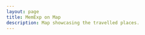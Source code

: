 ```yaml
---
layout: page
title: MemExp on Map
description: Map showcasing the travelled places.
---
```


<html>
<head>
	<link rel="stylesheet" type="text/css" href="css/flags/flag-icon.min.css">
	<link rel="stylesheet" href="https://unpkg.com/leaflet@1.3.1/dist/leaflet.css"
	integrity="sha512-Rksm5RenBEKSKFjgI3a41vrjkw4EVPlJ3+OiI65vTjIdo9brlAacEuKOiQ5OFh7cOI1bkDwLqdLw3Zg0cRJAAQ=="
	crossorigin=""/>
	<script src="{{site.baseurl}}/js/country.js"></script>
	<script src="https://unpkg.com/leaflet@1.3.1/dist/leaflet.js"
	integrity="sha512-/Nsx9X4HebavoBvEBuyp3I7od5tA0UzAxs+j83KgC8PU0kgB4XiK4Lfe4y4cgBtaRJQEIFCW+oC506aPT2L1zw=="
	crossorigin=""></script>
	<style type="text/css">
		#mapid {
			height: 500px;
			width: 100%;
		}
		.leaflet-container {
			background-color: #8BD1E3 !important
		}
		.two{
			width: 0% !important;
		}
		.eight{
			width: 92% !important;
		}
		@media (max-width: 550px){
			.eight{
				width: 100% !important;
			}
		}

	.tooltip-inner {
		padding: 0 5px;
		border-radius: 6px;
		font-family: Arial, Helvetica, sans-serif;
	  	background-color: #191919;
  		color: #FFFFFF;
  		font-size: 0.75em;
	}

	</style>
</head>
<body>
	<center>
		<!-- <h1 style="margin-top: 0px; font-size: 1.5em">8/29 Indian States. 0/7 Indian Union Territories.<br>7/193 Countries.<br>2/7 Continents.</h1> -->
		<span style="font-size: 1em;"><strong>Tip:</strong> You can see the respective photos of the MemExps by zooming in and <strong>clicking on the points</strong></span>
	</center>
	<div id="mapid" style="margin-top: 10px;"></div>
	<div id="countries" style="margin-top: 3%;">
		<center>
			<!-- https://github.com/lipis/flag-icon-css/tree/master/flags/4x3 -->
			<!-- https://www.nationsonline.org/oneworld/country_code_list.htm -->
			<span title="1.India" class="flag-icon flag-icon-in" data-toggle="tooltip"></span>
			<span title="2.Ireland" class="flag-icon flag-icon-ie" data-toggle="tooltip"></span>
			<span title="3.France" class="flag-icon flag-icon-fr" data-toggle="tooltip"></span>
			<span title="4.Belgium" class="flag-icon flag-icon-be" data-toggle="tooltip"></span>
			<span title="5.Netherlands" class="flag-icon flag-icon-nl" data-toggle="tooltip"></span>
			<span title="6.Monaco" class="flag-icon flag-icon-mc" data-toggle="tooltip"></span>
			<span title="7.Spain" class="flag-icon flag-icon-es" data-toggle="tooltip"></span>
			<span title="8.Thailand" class="flag-icon flag-icon-th" data-toggle="tooltip"></span>
			<span title="9.USA" class="flag-icon flag-icon-us" data-toggle="tooltip"></span>
		</center>
		<center>
        <span style="font-size: 0.8em;">Count = 9</span>
		</center>
	</div>
	<script src="https://code.jquery.com/jquery-3.3.1.slim.min.js" integrity="sha384-q8i/X+965DzO0rT7abK41JStQIAqVgRVzpbzo5smXKp4YfRvH+8abtTE1Pi6jizo" crossorigin="anonymous"></script>
	<script src="https://cdnjs.cloudflare.com/ajax/libs/popper.js/1.14.7/umd/popper.min.js" integrity="sha384-UO2eT0CpHqdSJQ6hJty5KVphtPhzWj9WO1clHTMGa3JDZwrnQq4sF86dIHNDz0W1" crossorigin="anonymous"></script>
	<script src="https://stackpath.bootstrapcdn.com/bootstrap/4.3.1/js/bootstrap.min.js" integrity="sha384-JjSmVgyd0p3pXB1rRibZUAYoIIy6OrQ6VrjIEaFf/nJGzIxFDsf4x0xIM+B07jRM" crossorigin="anonymous"></script>
	<script type="text/javascript">

		$(document).ready(function(){
		    $('[data-toggle="tooltip"]').tooltip({
		        placement : 'top'
		    });
		});

		var map = L.map('mapid').setView([30, 0], 2);


		L.tileLayer('https://api.mapbox.com/styles/v1/{id}/tiles/{z}/{x}/{y}?access_token={accessToken}', {
			attribution: '',
			maxZoom: 8,
			minZoom: 2,
			id: 'mapbox/outdoors-v11',
			tileSize: 512,
			zoomOffset: -1,
			accessToken: 'pk.eyJ1Ijoicm9oYW5nb2VsOTYiLCJhIjoiY2phbDloNWtpM253ODJ3bG9mNWdiYzQwMiJ9.jZJvg-axeL9dDxyvGVGfkQ'
		}).addTo(map);

		var countryList = []
		{% for post in site.travels reversed %}
			var countryName = "{{post.country}}".trim().toLowerCase();
			if(countryList.indexOf(countryName) == -1 && countryName.length > 0){
				countryList.push(countryName)
			}
		{% endfor %}

		function getOpacity(feature) {
			var countryName = feature.properties.name.toLowerCase();
			if(countryList.indexOf(countryName) > -1){
				return 0.2;
			} else{
				return 0;
			}
		}

		function getRadius(MarkerSize){
			if (MarkerSize=="small") return 5000;
			if (MarkerSize=="smallx") return 10000;
			if (MarkerSize=="med") return 15000;
			if (MarkerSize=="medx") return 22500;
			else if(MarkerSize=="large") return 30000;
			else return 20000;
		}

		countriesLater = L.geoJson(countriesGeoJSON, { style: function(feature) {
		    return {
		      fillColor: "red",
		      fillOpacity: getOpacity(feature),
		      stroke: true,
		      color: "grey",
		      weight: 0
		    };
		  }
		}).addTo(map);

		{% for post in site.travels reversed %}
		    {% unless post.url contains 'slideshow' %}
				var coordiList = "{{post.coordi}}".split("+");
				var locationNames = "{{post.location}}".split("+");
				var markersizeList = "{{post.MarkerSize}}".split("+");

				if("{{post.coordi}}".length > 0){
					coordiList.forEach(function(coordinateString, i){
					var coordinate = coordinateString.replace(/[{()}]/g, '').trim().split(",").map(Number);
					var locationName = locationNames[i];
					var MarkerSize = markersizeList[i];
					if(locationName === undefined){
						locationName = locationNames[0]
					}
					locationName = locationName.trim()
					if(MarkerSize === undefined){
						MarkerSize = markersizeList[0];
					}
					var circle = L.circle(coordinate, {
						color: 'red',
						fillColor: '#f03',
						fillOpacity: 0.5,
						radius: getRadius(MarkerSize.trim())
						}).bindPopup("<a href='{{site.baseurl}}{{post.url}}' target='_blank' >{{post.title}}</a><br><b>"+locationName+", {{post.country}}</b><br>{{post.date | date: '%B %d, %Y'}}").addTo(map);
					})
				}
			{% endunless %}
		{% endfor %}
	</script>
</body>
</html>